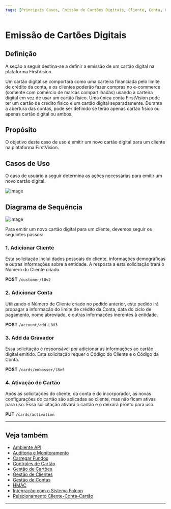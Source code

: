 ```yaml
---
tags: [Principais Casos, Emissão de Cartões Digitais, Cliente, Conta, Cartões, Embosser]
---
```


# Emissão de Cartões Digitais

## Definição

A seção a seguir destina-se a definir a emissão de um cartão digital na plataforma FirstVision.

Um cartão digital se comportará como uma carteira financiada pelo limite de crédito da conta, e os clientes poderão fazer compras no e-commerce (somente com comércio de marcas compartilhadas) usando a carteira digital em vez de usar um cartão físico. Uma única conta FirstVision pode ter um cartão de crédito físico e um cartão digital separadamente. Durante a abertura das contas, pode ser definido se terão apenas cartão físico ou apenas cartão digital ou ambos.

## Propósito

O objetivo deste caso de uso é emitir um novo cartão digital para um cliente na plataforma FirstVision.

## Casos de Uso

O caso de usuário a seguir determina as ações necessárias para emitir um novo cartão digital.

![image](https://user-images.githubusercontent.com/111396588/208847157-3b0caa4b-f73d-469a-8cb6-7461af6317a3.png)

## Diagrama de Sequência

![image](https://user-images.githubusercontent.com/111396588/208847202-038f4634-9a8b-4de2-8446-028b386e1211.png)

Para emitir um novo cartão digital para um cliente, devemos seguir os seguintes passos:

### 1. Adicionar Cliente

Esta solicitação inclui dados pessoais do cliente, informações demográficas e outras informações sobre a entidade. A resposta a esta solicitação trará o Número do Cliente criado.

**POST** `/customer/l8v2`
      
### 2. Adicionar Conta

Utilizando o Número de Cliente criado no pedido anterior, este pedido irá propagar a informação do limite de crédito da Conta, data do ciclo de pagamento, nome abreviado, e outras informações inerentes à entidade.

**POST** `/account/add-L8V3`
          
### 3. Add da Gravador

Essa solicitação é responsável por adicionar as informações ao cartão digital emitido. Esta solicitação requer o Código do Cliente e o Código da Conta.

**POST** `/cards/embosser/l8vf`
          
### 4. Ativação do Cartão

Após as solicitações do cliente, da conta e do incorporador, as novas configurações do cartão são aplicadas ao cliente, mas não ficam ativas para uso. Essa solicitação ativará o cartão e o deixará pronto para uso.

**PUT** `/cards/activation`
          
---

## Veja também

- [Ambiente API](?path=docs/português/principais-casos/ambiente-api.md)
- [Auditoria e Monitoramento](?path=docs/português/principais-casos/auditoria.md)
- [Carregar Fundos](?path=docs/português/principais-casos/carregar-fundos.md)
- [Controles de Cartão](?path=docs/português/principais-casos/controles-cartão.md)
- [Gestão de Cartões](?path=docs/português/principais-casos/gestão-cartões.md)
- [Gestão de Clientes](?path=docs/português/principais-casos/gestão-clientes.md)
- [Gestão de Contas](?path=docs/português/principais-casos/gestão-contas.md)
- [HMAC](?path=docs/português/principais-casos/hmac.md)
- [Integração com o Sistema Falcon](?path=docs/português/principais-casos/integração-falcon.md)
- [Relacionamento Cliente-Conta-Cartão](?path=docs/português/principais-casos/relação.md)

---
